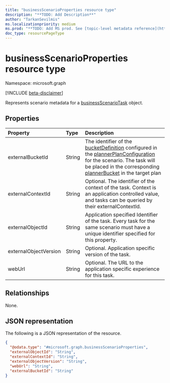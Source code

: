 ```yaml
---
title: "businessScenarioProperties resource type"
description: "**TODO: Add Description**"
author: "TarkanSevilmis"
ms.localizationpriority: medium
ms.prod: "**TODO: Add MS prod. See [topic-level metadata reference](https://aka.ms/msgo?pagePath=Document-APIs/Guidelines/Metadata)**"
doc_type: resourcePageType
---
```


# businessScenarioProperties resource type

Namespace: microsoft.graph

[!INCLUDE [beta-disclaimer](../../includes/beta-disclaimer.md)]

Represents scenario metadata for a [businessScenarioTask](../resources/businessscenariotask.md) object.

## Properties

|Property|Type|Description|
|:---|:---|:---|
|externalBucketId|String|The identifier of the [bucketDefinition](../resources/plannerplanconfigurationbucketdefinition.md) configured in the [plannerPlanConfiguration](../resources/plannerplanconfiguration.md) for the scenario. The task will be placed in the corresponding [plannerBucket](../resources/plannerbucket.md) in the target plan|
|externalContextId|String|Optional. The identifier of the context of the task. Context is an application controlled value, and tasks can be queried by their externalContextId.|
|externalObjectId|String|Application specified Identifier of the task. Every task for the same scenario must have a unique identifier specified for this property.|
|externalObjectVersion|String|Optional. Application specific version of the task. |
|webUrl|String|Optional. The URL to the application specific experience for this task.|

## Relationships

None.

## JSON representation

The following is a JSON representation of the resource.
<!-- {
  "blockType": "resource",
  "@odata.type": "microsoft.graph.businessScenarioProperties"
}
-->
``` json
{
  "@odata.type": "#microsoft.graph.businessScenarioProperties",
  "externalObjectId": "String",
  "externalContextId": "String",
  "externalObjectVersion": "String",
  "webUrl": "String",
  "externalBucketId": "String"
}
```
